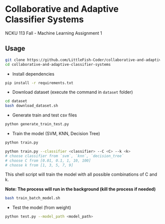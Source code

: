 # Collaborative and Adaptive Classifier Systems

NCKU 113 Fall - Machine Learning Assignment 1

## Usage

```bash
git clone https://github.com/LittleFish-Coder/collaborative-and-adaptive-classifier-systems.git
cd collaborative-and-adaptive-classifier-systems
```

- Install dependencies

```bash
pip install -r requirements.txt
```

- Download dataset (execute the command in `dataset` folder)

```bash
cd dataset
bash download_dataset.sh
```

- Generate train and test csv files

```bash
python generate_train_test.py
```

- Train the model (SVM, KNN, Decision Tree)
    
```bash
python train.py
```

```bash
python train.py --classifier <classifier> --C <C> --k <k>
# choose classifier from `svm`, `knn`, `decision_tree`
# choose C from [0.01, 0.1, 1, 10, 100]
# choose k from [1, 3, 5, 7, 9]
```

This shell script will train the model with all possible combinations of C and k.

**Note: The process will run in the background (kill the process if needed)**
```bash
bash train_batch_model.sh
```

- Test the model (from weight)
```bash
python test.py --model_path <model_path>
```